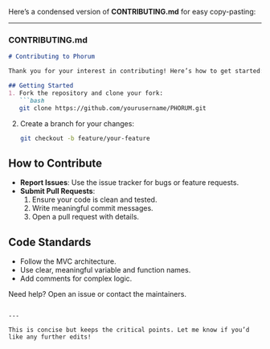 Here’s a condensed version of **CONTRIBUTING.md** for easy copy-pasting:

---

### **CONTRIBUTING.md**
```markdown
# Contributing to Phorum

Thank you for your interest in contributing! Here’s how to get started:

## Getting Started
1. Fork the repository and clone your fork:
   ```bash
   git clone https://github.com/yourusername/PHORUM.git
   ```
2. Create a branch for your changes:
   ```bash
   git checkout -b feature/your-feature
   ```

## How to Contribute
- **Report Issues**: Use the issue tracker for bugs or feature requests.
- **Submit Pull Requests**:
  1. Ensure your code is clean and tested.
  2. Write meaningful commit messages.
  3. Open a pull request with details.

## Code Standards
- Follow the MVC architecture.
- Use clear, meaningful variable and function names.
- Add comments for complex logic.

Need help? Open an issue or contact the maintainers.
```

---

This is concise but keeps the critical points. Let me know if you’d like any further edits!

